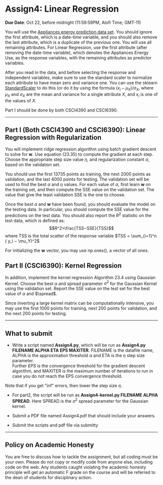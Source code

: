 <!--
.. title: CSCI4390-6390 Assign4
.. slug: dm_assign4
.. date: 2021-10-14 12:23:01 UTC-04:00
.. tags: 
.. category: 
.. link: 
.. description: 
.. has_math: True
.. type: text
-->

# Assign4:  Linear Regression

**Due Date**: Oct 22, before midnight (11:59:59PM, Alofi Time; GMT-11)


You will use the 
[Appliances energy prediction data set](https://archive.ics.uci.edu/ml/datasets/Appliances+energy+prediction#).
You should ignore the first attribute, which is a date-time variable,
and you should also remove the last attribute, which is a duplicate of
the previous one. You will use all remaining attributes.
For Linear Regression, use the first attribute (after removing the
date-time variable), which denotes the
Appliances Energy Use, as the response variables, with the remaining
attributes as predictor variables.

After you read in the data, and before selecting the response and
independent variables, make sure to use the standard scaler to normalize
each attribute to have mean zero and variance one. You can use the sklearn
[StandardScaler](https://scikit-learn.org/stable/modules/generated/sklearn.preprocessing.StandardScaler.html)
to do this (or do it by using the formula $(x_i-\mu_X)/\sigma_X$, where
$\mu_X$ and $\sigma_X$ are the mean and variance for a single
attribute $X$, and $x_i$ is one of the values of $X$. 

Part I should be done by both CSCI4390 and CSCI6390.

---

## Part I (Both CSCI4390 and CSCI6390): Linear Regression with Regularization

You will implement ridge regression algorithm using batch gradient descent 
to solve for $\mathbf{w}$. Use equation (23.35) to compute the gradient at
each step. Choose the appropriate step size value
$\eta$, and regularization constant $\alpha$, based on the validation set.

You should use the first 13735 points as training, the next 2000 points as
validation, and the last 4000 points for testing. 
The validation set will be used to find the best $\alpha$ and $\eta$
values. For each value of $\alpha$, first learn $\mathbf{w}$ on the
training set, and then compute the SSE value on the validation set.
The value that give the least validation SSE is the one to
choose. 

Once the best $\alpha$ and $\mathbf{w}$ have
been found, you should evaluate the model on the
testing data. In particular, you should compute the SSE value for the predictions on the test data.
You should also report the $R^2$ statistic on the test data, which is defined as: 
$$R^2=\frac{TSS−SSE}{TSS}$$
where TSS is the total scatter of the response variable 
$TSS = \sum_{i=1}^n ( y_i − \mu_Y)^2$

For initializing the $\mathbf{w}$ vector, you may use np.ones(), a vector of
all ones.

## Part II (CSCI6390): Kernel Regression

In addition, implement the kernel regression Algorithm 23.4 using Gaussian
Kernel. Choose the best $\alpha$ and spread parameter $\sigma^2$ for the
Gaussian Kernel using the validation set. Report the SSE value on the test
set for the best value of $\alpha$ and $\spread$. 

Since inverting a large kernel matrix can be computationally intensive, you
may use the first 1000 points for training, next 200 points for validation,
and the next 200 points for testing.

---

## What to submit

* Write a script named  **Assign4.py**, which will be run as
 **Assign4.py FILENAME ALPHA ETA EPS MAXITER**. FILENAME is the datafile name,  ALPHA is the
 approximation threshold $\alpha$ and ETA is the $\eta$ step size parameter.  
Further $EPS$ is the convergence threshold for the gradient descent
algorithm, and MAXITER is the maximum number of iterations to run in case
you do not reach the EPS convergence threshold.

Note that if you get "inf" errors, then lower the step size $\eta$.

* For part2, the script will be run as **Assign4-kernel.py FILENAME ALPHA
SPREAD**. Here SPREAD is the $\sigma^2$ spread parameter for the Gaussian
kernel.

* Submit a PDF file named Assign4.pdf that should include your answers.

* Submit the scripts and pdf file via submitty

---

## Policy on Academic Honesty

You are free to discuss how to tackle the assignment, but all coding
must be your own. Please do not copy or modify code from anyone else,
including code on the web. Any students caught violating the academic
honesty principle will get an automatic F grade on the course and will
be referred to the dean of students for disciplinary action.

